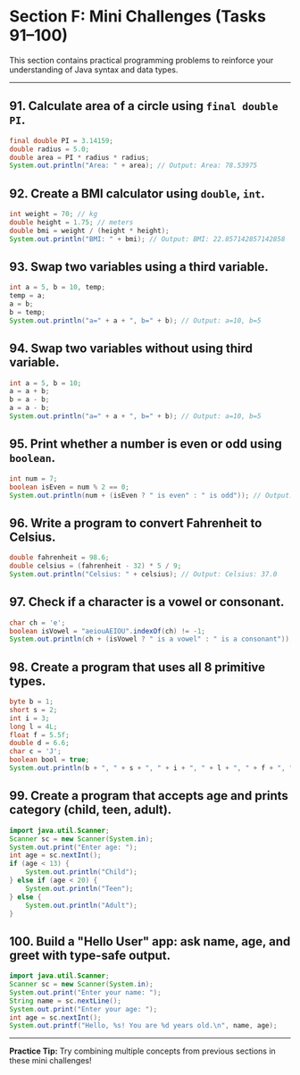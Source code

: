 # Section F: Mini Challenges (Tasks 91–100)

This section contains practical programming problems to reinforce your understanding of Java syntax and data types.

---

## 91. Calculate area of a circle using `final double PI`.
```java
final double PI = 3.14159;
double radius = 5.0;
double area = PI * radius * radius;
System.out.println("Area: " + area); // Output: Area: 78.53975
```

## 92. Create a BMI calculator using `double`, `int`.
```java
int weight = 70; // kg
double height = 1.75; // meters
double bmi = weight / (height * height);
System.out.println("BMI: " + bmi); // Output: BMI: 22.857142857142858
```

## 93. Swap two variables using a third variable.
```java
int a = 5, b = 10, temp;
temp = a;
a = b;
b = temp;
System.out.println("a=" + a + ", b=" + b); // Output: a=10, b=5
```

## 94. Swap two variables without using third variable.
```java
int a = 5, b = 10;
a = a + b;
b = a - b;
a = a - b;
System.out.println("a=" + a + ", b=" + b); // Output: a=10, b=5
```

## 95. Print whether a number is even or odd using `boolean`.
```java
int num = 7;
boolean isEven = num % 2 == 0;
System.out.println(num + (isEven ? " is even" : " is odd")); // Output: 7 is odd
```

## 96. Write a program to convert Fahrenheit to Celsius.
```java
double fahrenheit = 98.6;
double celsius = (fahrenheit - 32) * 5 / 9;
System.out.println("Celsius: " + celsius); // Output: Celsius: 37.0
```

## 97. Check if a character is a vowel or consonant.
```java
char ch = 'e';
boolean isVowel = "aeiouAEIOU".indexOf(ch) != -1;
System.out.println(ch + (isVowel ? " is a vowel" : " is a consonant")); // Output: e is a vowel
```

## 98. Create a program that uses all 8 primitive types.
```java
byte b = 1;
short s = 2;
int i = 3;
long l = 4L;
float f = 5.5f;
double d = 6.6;
char c = 'J';
boolean bool = true;
System.out.println(b + ", " + s + ", " + i + ", " + l + ", " + f + ", " + d + ", " + c + ", " + bool);
```

## 99. Create a program that accepts age and prints category (child, teen, adult).
```java
import java.util.Scanner;
Scanner sc = new Scanner(System.in);
System.out.print("Enter age: ");
int age = sc.nextInt();
if (age < 13) {
    System.out.println("Child");
} else if (age < 20) {
    System.out.println("Teen");
} else {
    System.out.println("Adult");
}
```

## 100. Build a "Hello User" app: ask name, age, and greet with type-safe output.
```java
import java.util.Scanner;
Scanner sc = new Scanner(System.in);
System.out.print("Enter your name: ");
String name = sc.nextLine();
System.out.print("Enter your age: ");
int age = sc.nextInt();
System.out.printf("Hello, %s! You are %d years old.\n", name, age);
```

---

**Practice Tip:** Try combining multiple concepts from previous sections in these mini challenges! 